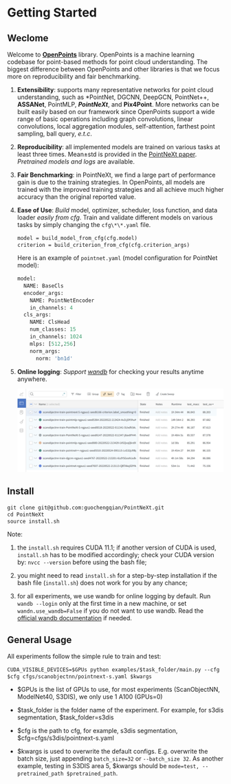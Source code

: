# Getting Started
## Weclome 

Welcome to [**OpenPoints**](https://github.com/guochengqian/openpoints) library. OpenPoints is a machine learning codebase for point-based methods for point cloud understanding. The biggest difference between OpenPoints and other libraries is that we focus more on reproducibility and fair benchmarking. 

1. **Extensibility**: supports many representative networks for point cloud understanding, such as *PointNet, DGCNN, DeepGCN, PointNet++, **ASSANet**, PointMLP, ***PointNeXt***, and **Pix4Point**. More networks can be built easily based on our framework since OpenPoints support a wide range of basic operations including graph convolutions, linear convolutions, local aggregation modules, self-attention, farthest point sampling, ball query, *e.t.c*.

2. **Reproducibility**: all implemented models are trained on various tasks at least three times. Mean±std is provided in the [PointNeXt paper](https://arxiv.org/abs/2206.04670).  *Pretrained models and logs* are available.

3. **Fair Benchmarking**: in PointNeXt, we find a large part of performance gain is due to the training strategies. In OpenPoints, all models are trained with the improved training strategies and all achieve much higher accuracy than the original reported value. 

4. **Ease of Use**: *Build* model, optimizer, scheduler, loss function,  and data loader *easily from cfg*. Train and validate different models on various tasks by simply changing the `cfg\*\*.yaml` file. 

   ```
   model = build_model_from_cfg(cfg.model)
   criterion = build_criterion_from_cfg(cfg.criterion_args)
   ```
   Here is an example of `pointnet.yaml` (model configuration for PointNet model):
   ```python
   model:
     NAME: BaseCls
     encoder_args:
       NAME: PointNetEncoder
       in_channels: 4
     cls_args:
       NAME: ClsHead
       num_classes: 15
       in_channels: 1024
       mlps: [512,256]
       norm_args: 
         norm: 'bn1d'
   ```

5. **Online logging**: *Support [wandb](https://wandb.ai/)* for checking your results anytime anywhere. 

   ![misc/wandb.png](misc/wandb.png)


## Install

```
git clone git@github.com:guochengqian/PointNeXt.git
cd PointNeXt
source install.sh
```
Note:  

1) the `install.sh` requires CUDA 11.1; if another version of CUDA is used,  `install.sh` has to be modified accordingly; check your CUDA version by: `nvcc --version` before using the bash file;

2) you might need to read `install.sh` for a step-by-step installation if the bash file (`install.sh`) does not work for you by any chance;

3) for all experiments, we use wandb for online logging by default. Run `wandb --login` only at the first time in a new machine, or set `wandn.use_wandb=False` if you do not want to use wandb. Read the [official wandb documentation](https://docs.wandb.ai/quickstart) if needed.


## General Usage 
All experiments follow the simple rule to train and test: 

```
CUDA_VISIBLE_DEVICES=$GPUs python examples/$task_folder/main.py --cfg $cfg cfgs/scanobjectnn/pointnext-s.yaml $kwargs
```
- $GPUs is the list of GPUs to use, for most experiments (ScanObjectNN, ModelNet40, S3DIS), we only use 1 A100 (GPUs=0)
  
- $task_folder is the folder name of the experiment. For example, for s3dis segmentation, $task_folder=s3dis

- $cfg is the path to cfg, for example, s3dis segmentation, $cfg=cfgs/s3dis/pointnext-s.yaml

- $kwargs is used to overwrite the default configs. E.g. overwrite the batch size, just appending `batch_size=32` or `--batch_size 32`.  As another example, testing in S3DIS area 5, $kwargs should be `mode=test, --pretrained_path $pretrained_path`. 
